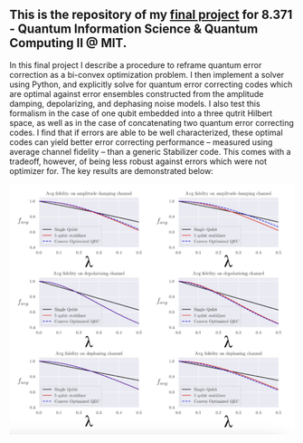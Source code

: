 ## This is the repository of my [final project](https://github.com/JamesMcGreivy/convex-quantum-error-correction/blob/main/8_371_Final_Project_Paper.pdf) for 8.371 - Quantum Information Science & Quantum Computing II @ MIT.

In this final project I describe a procedure to reframe quantum error correction as a bi-convex optimization problem. I then implement a solver using Python, and explicitly solve for quantum error correcting codes which are optimal against error ensembles constructed from the amplitude damping, depolarizing, and dephasing noise models. I also test this formalism in the case of one qubit embedded into a three qutrit Hilbert space, as well as in the case of concatenating two quantum error correcting codes. I find that if errors are able to be well characterized, these optimal codes can yield better error correcting performance – measured using average channel fidelity – than a generic Stabilizer code. This comes with a tradeoff, however, of being less robust against errors which were not optimizer for. The key results are demonstrated below:

<img width="600" alt="spectra" src="https://github.com/JamesMcGreivy/convex-quantum-error-correction/blob/main/assets/results.png">
